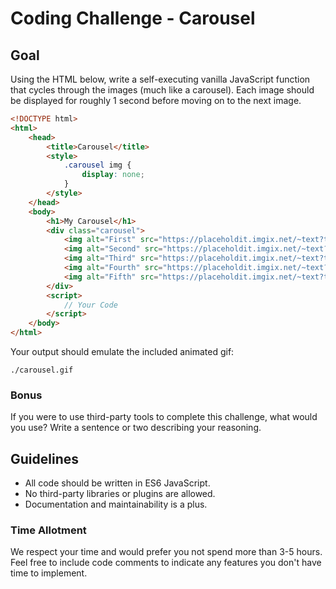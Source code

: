 # Coding Challenge - Carousel

## Goal

Using the HTML below, write a self-executing vanilla JavaScript function that cycles through the images (much like a carousel). Each image should be displayed for roughly 1 second before moving on to the next image.

```html
<!DOCTYPE html>
<html>
    <head>
        <title>Carousel</title>
        <style>
            .carousel img {
                display: none;
            }
        </style>
    </head>
    <body>
        <h1>My Carousel</h1>
        <div class="carousel">
            <img alt="First" src="https://placeholdit.imgix.net/~text?txtsize=33&txt=1&w=350&h=200" />
            <img alt="Second" src="https://placeholdit.imgix.net/~text?txtsize=33&txt=2&w=350&h=200" />
            <img alt="Third" src="https://placeholdit.imgix.net/~text?txtsize=33&txt=3&w=350&h=200" />
            <img alt="Fourth" src="https://placeholdit.imgix.net/~text?txtsize=33&txt=4&w=350&h=200" />
            <img alt="Fifth" src="https://placeholdit.imgix.net/~text?txtsize=33&txt=5&w=350&h=200" />
        </div>
        <script>
            // Your Code
        </script>
    </body>
</html>
```

Your output should emulate the included animated gif:

`./carousel.gif`

### Bonus

If you were to use third-party tools to complete this challenge, what would you use? Write a sentence or two describing your reasoning.

## Guidelines

- All code should be written in ES6 JavaScript.
- No third-party libraries or plugins are allowed.
- Documentation and maintainability is a plus.

### Time Allotment

We respect your time and would prefer you not spend more than 3-5 hours. Feel free to include code comments to indicate any features you don't have time to implement.
